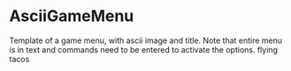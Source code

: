 # AsciiGameMenu
Template of a game menu, with ascii image and title. Note that entire menu is in text and commands need to be entered to activate the options.
flying tacos
